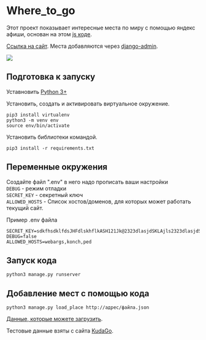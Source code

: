 # Where_to_go

Этот проект показывает интересные места по миру с помощью яндекс афиши, основан на этом [js коде](https://github.com/devmanorg/where-to-go-frontend).     
      
[Ссылка на сайт](https://herypank.pythonanywhere.com/).  Места добавляются через [django-admin](https://herypank.pythonanywhere.com/admin).     
      
![](https://i.imgur.com/x3nt2d6.jpg)      
      
## Подготовка к запуску    
Уставновить [Python 3+](https://www.python.org/downloads/)    

Установить, создать и активировать виртуальное окружение.
```
pip3 install virtualenv
python3 -m venv env
source env/bin/activate
```
Установить библиотеки командой.  
```
pip3 install -r requirements.txt  
``` 
     
## Переменные окружения     
Создайте файл ".env" в него надо прописать ваши настройки    
`DEBUG` - режим отладки      
`SECRET_KEY` - секретный ключ    
`ALLOWED_HOSTS` - Список хостов/доменов, для которых может работать текущий сайт.    
     
Пример .env файла    
```
SECRET_KEY=sdkfhsdklfdsJHFdlskhflkASH121Jk@2323dlasjdSKLAjls2323dlasjdSKLAjlssdkfhsdklfdsJHFdlskhflkASH121Jk
DEBUG=false
ALLOWED_HOSTS=webargs,konch,ped
```
## Запуск кода  
```
python3 manage.py runserver
```
## Добавление мест с помощью кода
```
python3 manage.py load_place http://адрес/файла.json
```
[Данные, которые можете загрузить](https://github.com/devmanorg/where-to-go-places).    
     
Тестовые данные взяты с сайта [KudaGo](https://kudago.com).
